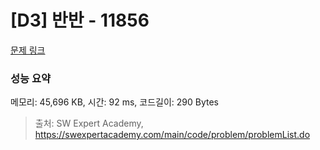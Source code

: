 # [D3] 반반 - 11856 

[문제 링크](https://swexpertacademy.com/main/code/problem/problemDetail.do?contestProbId=AXjS1GXqZ8gDFATi) 

### 성능 요약

메모리: 45,696 KB, 시간: 92 ms, 코드길이: 290 Bytes



> 출처: SW Expert Academy, https://swexpertacademy.com/main/code/problem/problemList.do